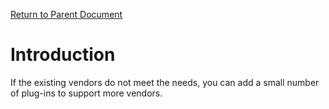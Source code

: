 [Return to Parent Document](./index.en.md)

# Introduction

If the existing vendors do not meet the needs, you can add a small number of plug-ins to support more vendors.
